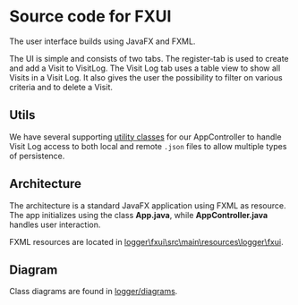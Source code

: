 # Source code for FXUI

The user interface builds using JavaFX and FXML.

The UI is simple and consists of two tabs. The register-tab is used to create and add a Visit to VisitLog. The Visit Log tab uses a table view to show all Visits in a Visit Log. It also gives the user the possibility to filter on various criteria and to delete a Visit.

## Utils

We have several supporting [utility classes](utils/) for our AppController to handle Visit Log access to both local and remote `.json` files to allow multiple types of persistence.

## Architecture

The architecture is a standard JavaFX application using FXML as  resource. The app initializes using the class **App.java**, while **AppController.java** handles user interaction.

FXML resources are located in [logger\fxui\src\main\resources\logger\fxui](logger\fxui\src\main\resources\logger\fxui).

## Diagram

Class diagrams are found in [logger/diagrams](logger/diagrams).
